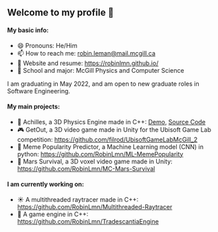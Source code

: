 ## Welcome to my profile 👋

#### My basic info:

- 😄 Pronouns: He/Him
- 📫 How to reach me: robin.leman@mail.mcgill.ca
- 📓 Website and resume: https://robinlmn.github.io/
- 🏫 School and major: McGill Physics and Computer Science

I am graduating in May 2022, and am open to new graduate roles in Software Engineering.

#### My main projects:

- 🏹 Achilles, a 3D Physics Engine made in C++: [Demo](https://robinlmn.github.io/achilles.html), [Source Code](https://github.com/Scarlet-Engine-Team-GameDev-McGill/Scarlet-Engine/tree/main/ScarletEngine/Sources/AchillesPhysics)
- 🎮 GetOut, a 3D video game made in Unity for the Ubisoft Game Lab competition: https://github.com/filrod/UbisoftGameLabMcGill_2
- 🐸 Meme Popularity Predictor, a Machine Learning model (CNN) in python: https://github.com/RobinLmn/ML-MemePopularity
- 🧊 Mars Survival, a 3D voxel video game made in Unity: https://github.com/RobinLmn/MC-Mars-Survival

#### I am currently working on:

- ☀️ A multithreaded raytracer made in C++: https://github.com/RobinLmn/Multithreaded-Raytracer
- 🎲 A game engine in C++: https://github.com/RobinLmn/TradescantiaEngine
